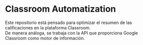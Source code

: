 # Classroom Automatization
Este repositorio está pensado para optimizar el resumen de las calificaciones en la plataforma Classroom.  
De manera análoga, se trabaja con la API que proporciona Google Classroom como motor de información.
